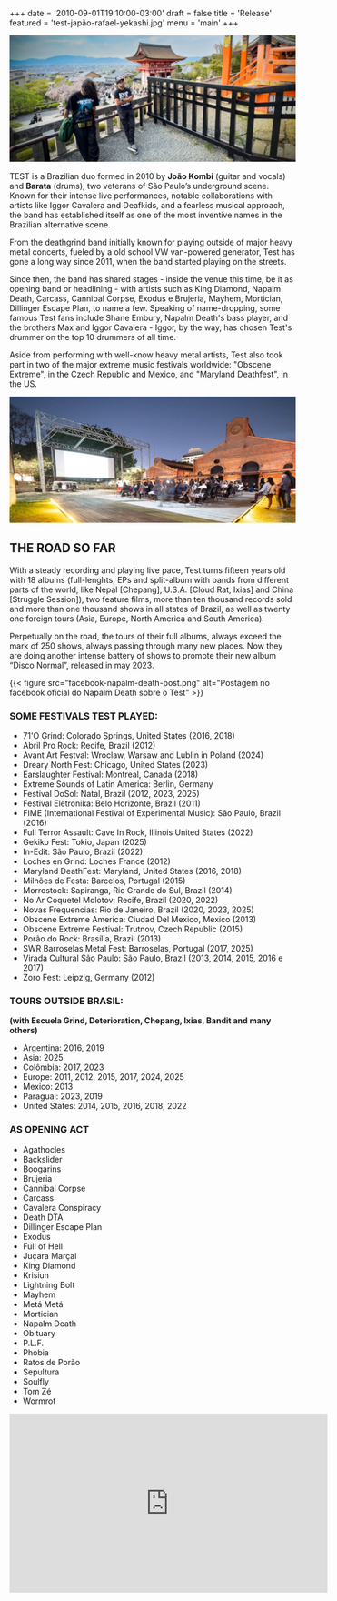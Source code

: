 +++
date = '2010-09-01T19:10:00-03:00'
draft = false
title = 'Release'
featured = 'test-japão-rafael-yekashi.jpg'
menu = 'main'
+++

![Test visitando templo no Japão](featured.jpg "Foto por Rafael Yekashi.")

TEST is a Brazilian duo formed in 2010 by **João Kombi** (guitar and vocals) and **Barata** (drums), two veterans of São Paulo’s underground scene. Known for their intense live performances, notable collaborations with artists like Iggor Cavalera and Deafkids, and a fearless musical approach, the band has established itself as one of the most inventive names in the Brazilian alternative scene.

<!--more-->

From the deathgrind band initially known for playing outside of major heavy metal concerts, fueled by a old school VW van-powered generator, Test has gone a long way since 2011, when the band started playing on the streets.

Since then, the band has shared stages - inside the venue this time, be it as opening band or headlining - with artists such as King Diamond, Napalm Death, Carcass, Cannibal Corpse, Exodus e Brujeria, Mayhem, Mortician, Dillinger Escape Plan, to name a few. Speaking of name-dropping, some famous Test fans include Shane Embury, Napalm Death's bass player, and the brothers Max and Iggor Cavalera - Iggor, by the way, has chosen Test's drummer on the top 10 drummers of all time.

Aside from performing with well-know heavy metal artists, Test also took part in two of the major extreme music festivals worldwide: "Obscene Extreme", in the Czech Republic and Mexico, and "Maryland Deathfest", in the US.

![Documentário "Um Disco Normal" do Test sendo exibido na Cinemateca Brasileira](test-cinemateca-yokota.jpg "Foto por Fernando Yokota")

## THE ROAD SO FAR

With a steady recording and playing live pace, Test turns fifteen years old with 18 albums (full-lenghts, EPs and split-album with bands from different parts of the world, like Nepal [Chepang], U.S.A. [Cloud Rat, Ixias] and China [Struggle Session]), two feature films, more than ten thousand records sold and more than one thousand shows in all states of Brazil, as well as twenty one foreign tours (Asia, Europe, North America and South America).

Perpetually on the road, the tours of their full albums, always exceed the mark of 250 shows, always passing through many new places. Now they are doing another intense battery of shows to promote their new album “Disco Normal”, released in may 2023.

{{< figure
    src="facebook-napalm-death-post.png"
    alt="Postagem no facebook oficial do Napalm Death sobre o Test"
    >}}

### SOME FESTIVALS TEST PLAYED:

- 71'O Grind: Colorado Springs, United States (2016, 2018)
- Abril Pro Rock: Recife, Brazil (2012)
- Avant Art Festval: Wroclaw, Warsaw and Lublin in Poland (2024)
- Dreary North Fest: Chicago, United States (2023)
- Earslaughter Festival: Montreal, Canada (2018)
- Extreme Sounds of Latin America: Berlin, Germany
- Festival DoSol: Natal, Brazil (2012, 2023, 2025)
- Festival Eletronika: Belo Horizonte, Brazil (2011)
- FIME (International Festival of Experimental Music): São Paulo, Brazil (2016)
- Full Terror Assault: Cave In Rock, Illinois United States (2022)
- Gekiko Fest: Tokio, Japan (2025)
- In-Edit: São Paulo, Brazil (2022)
- Loches en Grind: Loches France (2012)
- Maryland DeathFest: Maryland, United States (2016, 2018)
- Milhões de Festa: Barcelos, Portugal (2015)
- Morrostock: Sapiranga, Rio Grande do Sul, Brazil (2014)
- No Ar Coquetel Molotov: Recife, Brazil (2020, 2022)
- Novas Frequencias: Rio de Janeiro, Brazil (2020, 2023, 2025)
- Obscene Extreme America: Ciudad Del Mexico, Mexico (2013)
- Obscene Extreme Festival: Trutnov, Czech Republic (2015)
- Porão do Rock: Brasília, Brazil (2013)
- SWR Barroselas Metal Fest: Barroselas, Portugal (2017, 2025)
- Virada Cultural São Paulo: São Paulo, Brazil (2013, 2014, 2015, 2016 e 2017)
- Zoro Fest: Leipzig, Germany (2012)

### TOURS OUTSIDE BRASIL:

**(with Escuela Grind, Deterioration, Chepang, Ixias, Bandit and many others)**

- Argentina: 2016, 2019
- Asia: 2025
- Colômbia: 2017, 2023
- Europe: 2011, 2012, 2015, 2017, 2024, 2025
- Mexico: 2013
- Paraguai: 2023, 2019
- United States: 2014, 2015, 2016, 2018, 2022

### AS OPENING ACT

- Agathocles
- Backslider
- Boogarins
- Brujeria
- Cannibal Corpse
- Carcass
- Cavalera Conspiracy
- Death DTA
- Dillinger Escape Plan
- Exodus
- Full of Hell
- Juçara Marçal
- King Diamond
- Krisiun
- Lightning Bolt
- Mayhem
- Metá Metá
- Mortician
- Napalm Death
- Obituary
- P.L.F.
- Phobia
- Ratos de Porão
- Sepultura
- Soulfly
- Tom Zé
- Wormrot

<div class="youtube-video-container">
  <iframe
    width="560"
    height="315"
    src="https://www.youtube.com/embed/LODWRJGc1I8"
    frameborder="0"
    allow="accelerometer; autoplay; encrypted-media; gyroscope; picture-in-picture"
    allowfullscreen
  ></iframe>
</div>
